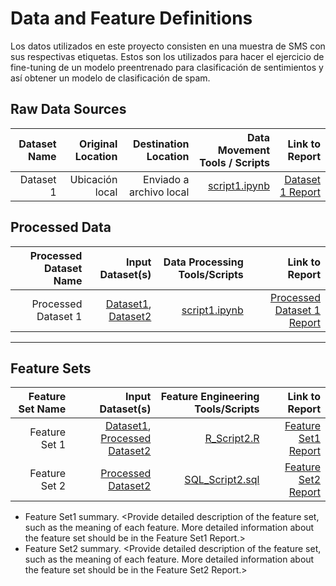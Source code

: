 # Data and Feature Definitions

Los datos utilizados en este proyecto consisten en una muestra de SMS con sus respectivas etiquetas. Estos son los utilizados para hacer el ejercicio de fine-tuning de un  modelo preentrenado para clasificación de sentimientos y así obtener un modelo de clasificación de spam.  

## Raw Data Sources

| Dataset Name | Original Location   | Destination Location  | Data Movement Tools / Scripts | Link to Report |
| ---:| ---: | ---: | ---: | -----: |
| Dataset 1 | Ubicación local | Enviado a archivo local | [script1.ipynb](https://github.com/dfbenavidesr/Module-VI-Team-Data-Science-Project/blob/master/scripts/eda/Entrega_Proyecto_M%C3%B3dulo_V_MLDS_II.ipynb) | [Dataset 1 Report](docs/data/SMSSpamCollection.csv)|

## Processed Data
| Processed Dataset Name | Input Dataset(s)   | Data Processing Tools/Scripts | Link to Report |
| ---:| ---: | ---: | ---: | 
| Processed Dataset 1 | [Dataset1](link/to/dataset1/report), [Dataset2](link/to/dataset2/report) | [script1.ipynb](scripts/eda/Entrega_Proyecto_Módulo_V_MLDS_II.ipynb) | [Processed Dataset 1 Report](docs/data/SMSSpamCollection.csv)|



-----------------------------------------------------

## Feature Sets

| Feature Set Name | Input Dataset(s)   | Feature Engineering Tools/Scripts | Link to Report |
| ---:| ---: | ---: | ---: | 
| Feature Set 1 | [Dataset1](link/to/dataset1/report), [Processed Dataset2](link/to/dataset2/report) | [R_Script2.R](link/to/R/script/file/in/Code) | [Feature Set1 Report](link/to/report1)|
| Feature Set 2 | [Processed Dataset2](link/to/dataset2/report) |[SQL_Script2.sql](link/to/sql/script/file/in/Code) | [Feature Set2 Report](link/to/report2)|

* Feature Set1 summary. <Provide detailed description of the feature set, such as the meaning of each feature. More detailed information about the feature set should be in the Feature Set1 Report.>
* Feature Set2 summary. <Provide detailed description of the feature set, such as the meaning of each feature. More detailed information about the feature set should be in the Feature Set2 Report.> 

